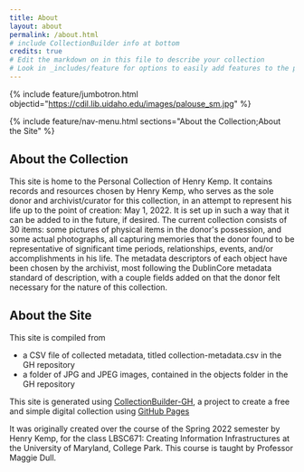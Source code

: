 ```yaml
---
title: About
layout: about
permalink: /about.html
# include CollectionBuilder info at bottom
credits: true
# Edit the markdown on in this file to describe your collection
# Look in _includes/feature for options to easily add features to the page
---
```


{% include feature/jumbotron.html objectid="https://cdil.lib.uidaho.edu/images/palouse_sm.jpg" %}

{% include feature/nav-menu.html sections="About the Collection;About the Site" %}

## About the Collection

This site is home to the Personal Collection of Henry Kemp. It contains records and resources chosen by Henry Kemp, who serves as the sole donor and archivist/curator for this collection, in an attempt to represent his life up to the point of creation: May 1, 2022. It is set up in such a way that it can be added to in the future, if desired. The current collection consists of 30 items: some pictures of physical items in the donor's possession, and some actual photographs, all capturing memories that the donor found to be representative of significant time periods, relationships, events, and/or accomplishments in his life. The metadata descriptors of each object have been chosen by the archivist, most following the DublinCore metadata standard of description, with a couple fields added on that the donor felt necessary for the nature of this collection.

## About the Site

This site is compiled from
- a CSV file of collected metadata, titled collection-metadata.csv in the GH repository
- a folder of JPG and JPEG images, contained in the objects folder in the GH repository

This site is generated using [CollectionBuilder-GH](https://collectionbuilding.github.io/gh/), a project to create a free and simple digital collection using [GitHub Pages](https://pages.github.com/)

It was originally created over the course of the Spring 2022 semester by Henry Kemp, for the class LBSC671: Creating Information Infrastructures at the University of Maryland, College Park. This course is taught by Professor Maggie Dull.
